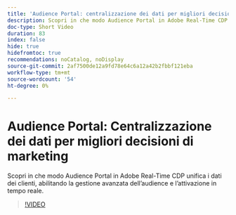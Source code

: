 ```yaml
---
title: 'Audience Portal: centralizzazione dei dati per migliori decisioni di marketing'
description: Scopri in che modo Audience Portal in Adobe Real-Time CDP unifica i dati dei clienti, abilitando la gestione avanzata dell’audience e l’attivazione in tempo reale.
doc-type: Short Video
duration: 83
index: false
hide: true
hidefromtoc: true
recommendations: noCatalog, noDisplay
source-git-commit: 2af7500de12a9fd78e64c6a12a42b2fbbf121eba
workflow-type: tm+mt
source-wordcount: '54'
ht-degree: 0%

---
```



# Audience Portal: Centralizzazione dei dati per migliori decisioni di marketing

Scopri in che modo Audience Portal in Adobe Real-Time CDP unifica i dati dei clienti, abilitando la gestione avanzata dell’audience e l’attivazione in tempo reale.

<!-- 72_S508_3442517_82_audience-portal-centralizing-data-for-better-marketing-decisions -->
>[!VIDEO](https://video.tv.adobe.com/v/3458185/?learn=on&enablevpops=true)
